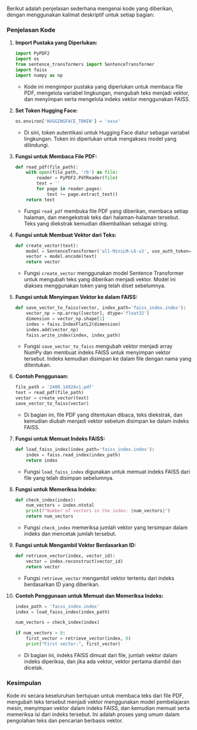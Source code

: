 Berikut adalah penjelasan sederhana mengenai kode yang diberikan, dengan menggunakan kalimat deskriptif untuk setiap bagian:

### Penjelasan Kode

1. **Import Pustaka yang Diperlukan:**
   ```python
   import PyPDF2
   import os
   from sentence_transformers import SentenceTransformer
   import faiss
   import numpy as np
   ```
   - Kode ini mengimpor pustaka yang diperlukan untuk membaca file PDF, mengelola variabel lingkungan, mengubah teks menjadi vektor, dan menyimpan serta mengelola indeks vektor menggunakan FAISS.

2. **Set Token Hugging Face:**
   ```python
   os.environ['HUGGINGFACE_TOKEN'] = 'xxxx'
   ```
   - Di sini, token autentikasi untuk Hugging Face diatur sebagai variabel lingkungan. Token ini diperlukan untuk mengakses model yang dilindungi.

3. **Fungsi untuk Membaca File PDF:**
   ```python
   def read_pdf(file_path):
       with open(file_path, 'rb') as file:
           reader = PyPDF2.PdfReader(file)
           text = ''
           for page in reader.pages:
               text += page.extract_text()
       return text
   ```
   - Fungsi `read_pdf` membuka file PDF yang diberikan, membaca setiap halaman, dan mengekstrak teks dari halaman-halaman tersebut. Teks yang diekstrak kemudian dikembalikan sebagai string.

4. **Fungsi untuk Membuat Vektor dari Teks:**
   ```python
   def create_vector(text):
       model = SentenceTransformer('all-MiniLM-L6-v2', use_auth_token=os.getenv('HUGGINGFACE_TOKEN'))
       vector = model.encode(text)
       return vector
   ```
   - Fungsi `create_vector` menggunakan model Sentence Transformer untuk mengubah teks yang diberikan menjadi vektor. Model ini diakses menggunakan token yang telah diset sebelumnya.

5. **Fungsi untuk Menyimpan Vektor ke dalam FAISS:**
   ```python
   def save_vector_to_faiss(vector, index_path='faiss_index.index'):
       vector_np = np.array([vector], dtype='float32')
       dimension = vector_np.shape[1]
       index = faiss.IndexFlatL2(dimension)
       index.add(vector_np)
       faiss.write_index(index, index_path)
   ```
   - Fungsi `save_vector_to_faiss` mengubah vektor menjadi array NumPy dan membuat indeks FAISS untuk menyimpan vektor tersebut. Indeks kemudian disimpan ke dalam file dengan nama yang ditentukan.

6. **Contoh Penggunaan:**
   ```python
   file_path = '2409.14924v1.pdf'
   text = read_pdf(file_path)
   vector = create_vector(text)
   save_vector_to_faiss(vector)
   ```
   - Di bagian ini, file PDF yang ditentukan dibaca, teks diekstrak, dan kemudian diubah menjadi vektor sebelum disimpan ke dalam indeks FAISS.

7. **Fungsi untuk Memuat Indeks FAISS:**
   ```python
   def load_faiss_index(index_path='faiss_index.index'):
       index = faiss.read_index(index_path)
       return index
   ```
   - Fungsi `load_faiss_index` digunakan untuk memuat indeks FAISS dari file yang telah disimpan sebelumnya.

8. **Fungsi untuk Memeriksa Indeks:**
   ```python
   def check_index(index):
       num_vectors = index.ntotal
       print(f"Number of vectors in the index: {num_vectors}")
       return num_vectors
   ```
   - Fungsi `check_index` memeriksa jumlah vektor yang tersimpan dalam indeks dan mencetak jumlah tersebut.

9. **Fungsi untuk Mengambil Vektor Berdasarkan ID:**
   ```python
   def retrieve_vector(index, vector_id):
       vector = index.reconstruct(vector_id)
       return vector
   ```
   - Fungsi `retrieve_vector` mengambil vektor tertentu dari indeks berdasarkan ID yang diberikan.

10. **Contoh Penggunaan untuk Memuat dan Memeriksa Indeks:**
    ```python
    index_path = 'faiss_index.index'
    index = load_faiss_index(index_path)

    num_vectors = check_index(index)

    if num_vectors > 0:
        first_vector = retrieve_vector(index, 0)
        print("First vector:", first_vector)
    ```
    - Di bagian ini, indeks FAISS dimuat dari file, jumlah vektor dalam indeks diperiksa, dan jika ada vektor, vektor pertama diambil dan dicetak.

### Kesimpulan

Kode ini secara keseluruhan bertujuan untuk membaca teks dari file PDF, mengubah teks tersebut menjadi vektor menggunakan model pembelajaran mesin, menyimpan vektor dalam indeks FAISS, dan kemudian memuat serta memeriksa isi dari indeks tersebut. Ini adalah proses yang umum dalam pengolahan teks dan pencarian berbasis vektor.
